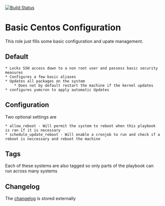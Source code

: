 [![Build Status](https://travis-ci.org/Darkbat91/centbasic.svg?branch=v1)](https://travis-ci.org/Darkbat91/centbasic)

# Basic Centos Configuration

This role just fills some basic configuration and upate management.

## Default

    * Locks SSH access down to a non root user and passess basic security measures
    * Configures a few basic aliases
    * Updates all packages on the system
        * Does not by default restart the machine if the kernel updates
    * configures yumcron to apply automatic Updates

## Configuration

Two optional settings are

    * allow_reboot - Will permit the system to reboot when this playbook is ran if it is necessary
    * schedule_update_reboot - Will enable a cronjob to run and check if a reboot is neccessary and reboot the machine


## Tags

Each of these systems are also tagged so only parts of the playbook can run across many systems

## Changelog
The [changelog](./CHANGELOG.md) is stored externally
